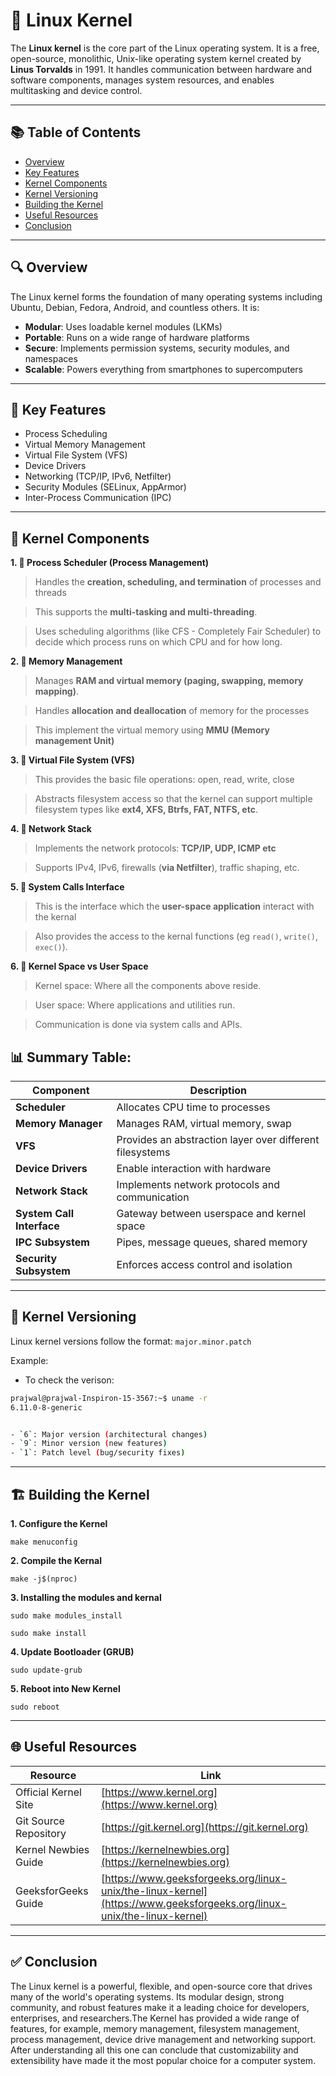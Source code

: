 # 🐧 Linux Kernel

The **Linux kernel** is the core part of the Linux operating system. It is a free, open-source, monolithic, Unix-like operating system kernel created by **Linus Torvalds** in 1991. It handles communication between hardware and software components, manages system resources, and enables multitasking and device control.

---

## 📚 Table of Contents

- [Overview](#overview)
- [Key Features](#key-features)
- [Kernel Components](#kernel-components)
- [Kernel Versioning](#kernel-versioning)
- [Building the Kernel](#building-the-kernel)
- [Useful Resources](#useful-resources)
- [Conclusion](#conclusion)

---

## 🔍 Overview

The Linux kernel forms the foundation of many operating systems including Ubuntu, Debian, Fedora, Android, and countless others. It is:
- **Modular**: Uses loadable kernel modules (LKMs)
- **Portable**: Runs on a wide range of hardware platforms
- **Secure**: Implements permission systems, security modules, and namespaces
- **Scalable**: Powers everything from smartphones to supercomputers

---

## 🚀 Key Features

- Process Scheduling
- Virtual Memory Management
- Virtual File System (VFS)
- Device Drivers
- Networking (TCP/IP, IPv6, Netfilter)
- Security Modules (SELinux, AppArmor)
- Inter-Process Communication (IPC)

---

## 🧩 Kernel Components
**1. 🧱 Process Scheduler (Process Management)**

> Handles the **creation, scheduling, and termination** of processes and threads

> This supports the **multi-tasking and multi-threading**.

> Uses scheduling algorithms (like CFS - Completely Fair Scheduler) to decide which process runs on which CPU and for how long.

**2. 🧠 Memory Management**

> Manages **RAM and virtual memory (paging, swapping, memory mapping)**.

> Handles **allocation and deallocation** of memory for the processes

> This implement the virtual memory using **MMU (Memory management Unit)**

**3. 🧾 Virtual File System (VFS)**

> This provides the basic file operations: open, read, write, close

> Abstracts filesystem access so that the kernel can support multiple filesystem types like **ext4, XFS, Btrfs, FAT, NTFS, etc**.

**4. 📡 Network Stack**

> Implements the network protocols: **TCP/IP, UDP, ICMP etc**

> Supports IPv4, IPv6, firewalls (**via Netfilter**), traffic shaping, etc.

**5. 🔧 System Calls Interface**

> This is the interface which the **user-space application** interact with the kernal

> Also provides the access to the kernal functions (eg `read()`, `write()`, `exec()`).

**6. 🔄 Kernel Space vs User Space**

> Kernel space: Where all the components above reside.

> User space: Where applications and utilities run.

> Communication is done via system calls and APIs.

## 📊 Summary Table:

| Component             | Description                                               |
|-----------------------|-----------------------------------------------------------|
| **Scheduler**         | Allocates CPU time to processes                           |
| **Memory Manager**    | Manages RAM, virtual memory, swap                         |
| **VFS**               | Provides an abstraction layer over different filesystems  |
| **Device Drivers**    | Enable interaction with hardware                          |
| **Network Stack**     | Implements network protocols and communication            |
| **System Call Interface** | Gateway between userspace and kernel space           |
| **IPC Subsystem**     | Pipes, message queues, shared memory                      |
| **Security Subsystem**| Enforces access control and isolation                     |

---

## 🔢 Kernel Versioning

Linux kernel versions follow the format: `major.minor.patch`

Example:

* To check the verison: 
```bash
prajwal@prajwal-Inspiron-15-3567:~$ uname -r
6.11.0-8-generic


- `6`: Major version (architectural changes)
- `9`: Minor version (new features)
- `1`: Patch level (bug/security fixes)
```
---

## 🏗️ Building the Kernel

**1. Configure the Kernel**

``make menuconfig``

**2. Compile the Kernal**

``make -j$(nproc) ``

**3. Installing the modules and kernal**

``sudo make modules_install``

``sudo make install``

**4. Update Bootloader (GRUB)**

``sudo update-grub``

**5. Reboot into New Kernel**

``sudo reboot``

---

## 🌐 Useful Resources

| Resource                    | Link                                                                                                                                |
| --------------------------- | ----------------------------------------------------------------------------------------------------------------------------------- |
| Official Kernel Site        | [https://www.kernel.org](https://www.kernel.org)                                                                                    |
| Git Source Repository       | [https://git.kernel.org](https://git.kernel.org)                                                                                    |
| Kernel Newbies Guide        | [https://kernelnewbies.org](https://kernelnewbies.org)                                                                              |
| GeeksforGeeks Guide         | [https://www.geeksforgeeks.org/linux-unix/the-linux-kernel](https://www.geeksforgeeks.org/linux-unix/the-linux-kernel)              |                                                                                       |


---

## ✅ Conclusion

The Linux kernel is a powerful, flexible, and open-source core that drives many of the world's operating systems. Its modular design, strong community, and robust features make it a leading choice for developers, enterprises, and researchers.The Kernel has provided a wide range of features, for example, memory management, filesystem management, process management, device drive management and networking support. After understanding all this one can conclude that customizability and extensibility have made it the most popular choice for a computer system.
